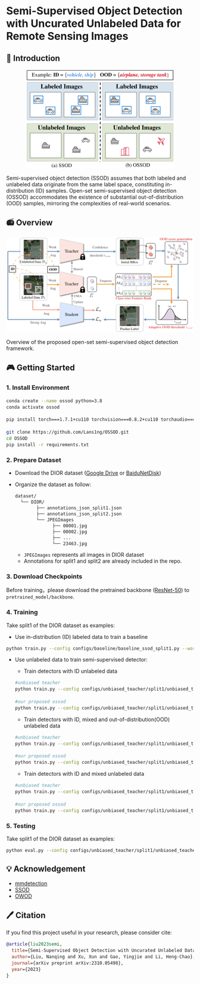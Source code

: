 # Semi-Supervised Object Detection with Uncurated Unlabeled Data for Remote Sensing Images

## 🚀 Introduction

<div align="center">
  <img width="400" src="resources/introduction.png"/>
</div>

Semi-supervised object detection (SSOD) assumes that both labeled and unlabeled data originate from the same label space, constituting in-distribution (ID) samples. Open-set semi-supervised object detection (OSSOD) accommodates the existence of substantial out-of-distribution (OOD) samples, mirroring the complexities of real-world scenarios. 


## 📻 Overview

<div align="center">
  <img width="600" src="resources/ossod.png"/>
</div>

Overview of the proposed open-set semi-supervised object detection framework.


## 🎮 Getting Started

### 1. Install Environment
```bash
conda create --name ossod python=3.8
conda activate ossod

pip install torch===1.7.1+cu110 torchvision===0.8.2+cu110 torchaudio===0.7.2 -f https://download.pytorch.org/whl/torch_stable.html --no-cache

git clone https://github.com/Lans1ng/OSSOD.git
cd OSSOD
pip install -r requirements.txt
```


### 2. Prepare Dataset 

- Download the DIOR dataset ([Google Drive](https://drive.google.com/drive/folders/1UdlgHk49iu6WpcJ5467iT-UqNPpx__CC) or [BaiduNetDisk](https://pan.baidu.com/s/1iLKT0JQoKXEJTGNxt5lSMg#list/path=%2F))

- Organize the dataset as follow:

  ```shell
  dataset/
  	└── DIOR/
          ├── annotations_json_split1.json
          ├── annotations_json_split2.json
          └── JPEGImages
                ├── 00001.jpg
                ├── 00002.jpg
                ├── ...
                └── 23463.jpg
  ```
  - `JPEGImages` represents all images in DIOR dataset
  - Annotations for split1 and split2 are already included in the repo.

### 3. Download Checkpoints

Before training，please download the pretrained backbone ([ResNet-50](https://download.pytorch.org/models/resnet50-19c8e357.pth)) to `pretrained_model/backbone`.


### 4. Training
Take split1 of the DIOR dataset as examples:
- Use in-distribution (ID) labeled data to train a baseline

```bash
python train.py --config configs/baseline/baseline_ssod_split1.py --work-dir work_dirs/split1/baseline_ssod --base_stage True
```
- Use unlabeled data to train semi-supervised detector:

  - Train detectors with ID unlabeled data

  ```bash
  #unbiased teacher
  python train.py --config configs/unbiased_teacher/split1/unbiased_teacher_id.py --work-dir work_dirs/split1/unbiased_teacher_ID 

  #our proposed ossod
  python train.py --config configs/unbiased_teacher/split1/unbiased_teacher_ossod_id.py --work-dir work_dirs/split1/unbiased_teacher_ossod_ID
  ```

  - Train detectors with ID, mixed and out-of-distribution(OOD) unlabeled data
  ```bash
  #unbiased teacher
  python train.py --config configs/unbiased_teacher/split1/unbiased_teacher_id_mix.py --work-dir work_dirs/split1/unbiased_teacher_ID_MIX 

  #our proposed ossod
  python train.py --config configs/unbiased_teacher/split1/unbiased_teacher_ossod_id_mix.py --work-dir work_dirs/split1/unbiased_teacher_ossod_ID_MIX
  ```

    - Train detectors with ID and mixed unlabeled data
  ```bash
  #unbiased teacher
  python train.py --config configs/unbiased_teacher/split1/unbiased_teacher_id_mix_ood.py --work-dir work_dirs/split1/unbiased_teacher_ID_MIX_OOD 

  #our proposed ossod
  python train.py --config configs/unbiased_teacher/split1/unbiased_teacher_ossod_id_mix_ood.py --work-dir work_dirs/split1/unbiased_teacher_ossod_ID_MIX_OOD
  ```
### 5. Testing
Take split1 of the DIOR dataset as examples:
```bash
python eval.py --config configs/unbiased_teacher/split1/unbiased_teacher_ossod_id_mix_ood.py --checkpoint work_dirs/split1/unbiased_teacher_ossod_ID_MIX_OODlatest.pth --eval mAP  --show-dir results
```

<!-- 
## 🎫 License

The content of this project itself is licensed under [LICENSE](LICENSE). -->

## 💡 Acknowledgement

- [mmdetection](https://github.com/open-mmlab/mmdetection)
- [SSOD](https://github.com/hikvision-research/SSOD)
- [OWOD](https://github.com/JosephKJ/OWOD)


## 🖊️ Citation

If you find this project useful in your research, please consider cite:

```BibTeX
@article{liu2023semi,
  title={Semi-Supervised Object Detection with Uncurated Unlabeled Data for Remote Sensing Images},
  author={Liu, Nanqing and Xu, Xun and Gao, Yingjie and Li, Heng-Chao},
  journal={arXiv preprint arXiv:2310.05498},
  year={2023}
}
```